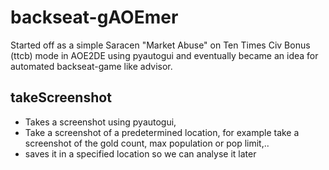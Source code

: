 # backseat-gAOEmer
Started off as a simple Saracen "Market Abuse" on Ten Times Civ Bonus (ttcb) mode in AOE2DE using pyautogui and eventually became an idea for automated backseat-game like advisor. 

## takeScreenshot
- Takes a screenshot using pyautogui,
- Take a screenshot of a predetermined location, for example take a screenshot of the gold count, max population or pop limit,.. 
- saves it in a specified location so we can analyse it later